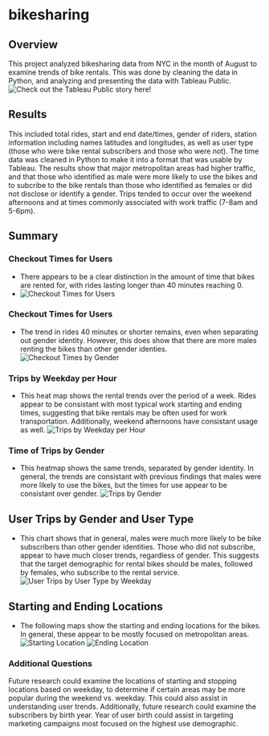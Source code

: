# bikesharing

## Overview
This project analyzed bikesharing data from NYC in the month of August to examine trends of bike rentals. This was done by cleaning the data in Python, and analyzing and presenting the data with Tableau Public. ![Check out the Tableau Public story here!](https://public.tableau.com/views/Module14_16383176292380/Story1?:language=en-US&publish=yes&:display_count=n&:origin=viz_share_link)

## Results
This included total rides, start and end date/times, gender of riders, station information including names latitudes and longitudes, as well as user type (those who were bike rental subscribers and those who were not). The time data was cleaned in Python to make it into a format that was usable by Tableau. 
The results show that major metropolitan areas had higher traffic, and that those who identified as male were more likely to use the bikes and to subcribe to the bike rentals than those who identified as females or did not disclose or identify a gender. Trips tended to occur over the weekend afternoons and at times commonly associated with work traffic (7-8am and 5-6pm). 

## Summary 
### Checkout Times for Users
* There appears to be a clear distinction in the amount of time that bikes are rented for, with rides lasting longer than 40 minutes reaching 0. 
* ![Checkout Times for Users](https://github.com/Mary-Wood/bikesharing/blob/main/Checkout%20Times%20for%20Users.png)
### Checkout Times for Users
* The trend in rides 40 minutes or shorter remains, even when separating out gender identity. However, this does show that there are more males renting the bikes than other gender identies.
![Checkout Times by Gender](https://github.com/Mary-Wood/bikesharing/blob/main/Checkout%20Times%20by%20Gender.png)
### Trips by Weekday per Hour
* This heat map shows the rental trends over the period of a week. Rides appear to be consistant with most typical work starting and ending times, suggesting that bike rentals may be often used for work transportation. Additionally, weekend afternoons have consistant usage as well. 
![Trips by Weekday per Hour](https://github.com/Mary-Wood/bikesharing/blob/main/Trips%20by%20Weekday%20per%20Hour.png)
### Time of Trips by Gender 
* This heatmap shows the same trends, separated by gender identity. In general, the trends are consistant with previous findings that males were more likely to use the bikes, but the times for use appear to be consistant over gender.
![Trips by Gender](https://github.com/Mary-Wood/bikesharing/blob/main/Trips%20by%20Gender.png)

## User Trips by Gender and User Type
* This chart shows that in general, males were much more likely to be bike subscribers than other gender identities. Those who did not subscribe, appear to have much closer trends, regardless of gender. This suggests that the target demographic for rental bikes should be males, followed by females, who subscribe to the rental service. 
![User Trips by User Type by Weekday](https://github.com/Mary-Wood/bikesharing/blob/main/Trips%20by%20Gender%20by%20Weekday.png)
## Starting and Ending Locations
* The following maps show the starting and ending locations for the bikes. In general, these appear to be mostly focused on metropolitan areas. 
![Starting Location](https://github.com/Mary-Wood/bikesharing/blob/main/Starting%20Locations.png)
![Ending Location](https://github.com/Mary-Wood/bikesharing/blob/main/Ending%20Locations.png)

### Additional Questions
Future research could examine the locations of starting and stopping locations based on weekday, to determine if certain areas may be more popular during the weekend vs. weekday. This could also assist in understanding user trends. Additionally, future research could examine the subscribers by birth year. Year of user birth could assist in targeting marketing campaigns most focused on the highest use demographic. 

